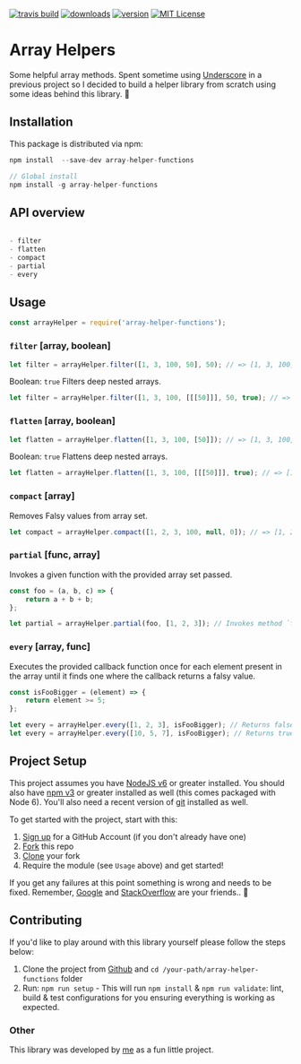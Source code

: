 [![travis build](https://img.shields.io/travis/kevinrodrigues/array-helper.svg?style=flat-square)](https://travis-ci.org/kevinrodrigues/array-helper)
[![downloads](https://img.shields.io/npm/dm/array-helper-functions.svg?style=flat-square)](http://npm-stat.com/charts.html?package=array-helper-functions&from=2017-10-20)
[![version](https://img.shields.io/npm/v/array-helper-functions.svg?style=flat-square)](http://npm.im/array-helper-functions)
[![MIT License](https://img.shields.io/npm/l/array-helper-functions.svg?style=flat-square)](http://opensource.org/licenses/MIT)

# Array Helpers

Some helpful array methods. Spent sometime using [Underscore](http://underscorejs.org/) in a previous project so I decided to build a helper library from scratch using some ideas behind this library. :honeybee:

## Installation

This package is distributed via npm:

```javascript
npm install  --save-dev array-helper-functions

// Global install
npm install -g array-helper-functions

```

## API overview

```javascript

- filter
- flatten
- compact
- partial
- every

```

## Usage

```javascript
const arrayHelper = require('array-helper-functions');
```
### `filter` [array, boolean]

```javascript
let filter = arrayHelper.filter([1, 3, 100, 50], 50); // => [1, 3, 100];
```

Boolean: `true`
Filters deep nested arrays.

```javascript
let filter = arrayHelper.filter([1, 3, 100, [[[50]]], 50, true); // => [1, 3, 100];
```

### `flatten` [array, boolean]

```javascript
let flatten = arrayHelper.flatten([1, 3, 100, [50]]); // => [1, 3, 100, 50];
```

Boolean: `true`
Flattens deep nested arrays.

```javascript
let flatten = arrayHelper.flatten([1, 3, 100, [[[50]]], true); // => [1, 3, 100, 50];
```

### `compact` [array]
Removes Falsy values from array set.

```javascript
let compact = arrayHelper.compact([1, 2, 3, 100, null, 0]); // => [1, 2, 3, 100];
```
### `partial` [func, array]
Invokes a given function with the provided array set passed.

```javascript
const foo = (a, b, c) => {
    return a + b + b;
};

let partial = arrayHelper.partial(foo, [1, 2, 3]); // Invokes method `foo` with given arguments. => 6
```
### `every` [array, func]
Executes the provided callback function once for each element present
in the array until it finds one where the callback returns a falsy value.

```javascript
const isFooBigger = (element) => {
    return element >= 5;
};

let every = arrayHelper.every([1, 2, 3], isFooBigger); // Returns false.
let every = arrayHelper.every([10, 5, 7], isFooBigger); // Returns true.

```

## Project Setup

This project assumes you have [NodeJS v6](http://nodejs.org/) or greater installed. You should
also have [npm v3](https://www.npmjs.com/) or greater installed as well (this comes packaged
with Node 6). You'll also need a recent version of [git](https://git-scm.com/) installed
as well.

To get started with the project, start with this:

1. [Sign up](https://github.com/join) for a GitHub Account (if you don't already have one)
2. [Fork](https://help.github.com/articles/fork-a-repo/) this repo
3. [Clone](https://help.github.com/articles/cloning-a-repository/) your fork
4. Require the module (see `Usage` above) and get started!

If you get any failures at this point something is wrong and needs to be fixed. Remember,
[Google](https://google.com) and [StackOverflow](https://stackoverflow.com) are your friends.. :raised_hands:

## Contributing

If you'd like to play around with this library yourself please follow the steps below:

1. Clone the project from [Github](https://github.com/kevinrodrigues/array-helper) and `cd /your-path/array-helper-functions` folder
2. Run: `npm run setup` - This will run `npm install` & `npm run validate`: lint, build & test configurations for you ensuring everything is working as expected.

### Other

This library was developed by [me](https://github.com/kevinrodrigues) as a fun little project.